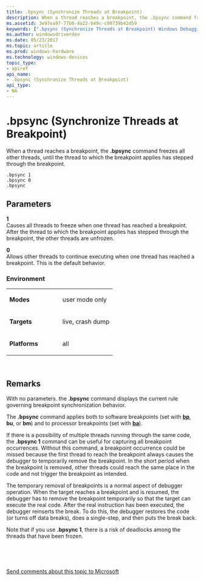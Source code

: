 ```yaml
---
title: .bpsync (Synchronize Threads at Breakpoint)
description: When a thread reaches a breakpoint, the .bpsync command freezes all other threads, until the thread to which the breakpoint applies has stepped through the breakpoint.
ms.assetid: 3e97ea97-77b8-4a22-b49c-c99739b42d59
keywords: [".bpsync (Synchronize Threads at Breakpoint) Windows Debugging"]
ms.author: windowsdriverdev
ms.date: 05/23/2017
ms.topic: article
ms.prod: windows-hardware
ms.technology: windows-devices
topic_type:
- apiref
api_name:
- .bpsync (Synchronize Threads at Breakpoint)
api_type:
- NA
---
```


# .bpsync (Synchronize Threads at Breakpoint)


When a thread reaches a breakpoint, the **.bpsync** command freezes all other threads, until the thread to which the breakpoint applies has stepped through the breakpoint.

```
.bpsync 1
.bpsync 0
.bpsync 
```

## <span id="Parameters"></span><span id="parameters"></span><span id="PARAMETERS"></span>Parameters


<span id="_______1______"></span> **1**   
Causes all threads to freeze when one thread has reached a breakpoint. After the thread to which the breakpoint applies has stepped through the breakpoint, the other threads are unfrozen.

<span id="_______0______"></span> **0**   
Allows other threads to continue executing when one thread has reached a breakpoint. This is the default behavior.

### <span id="Environment"></span><span id="environment"></span><span id="ENVIRONMENT"></span>Environment

<table>
<colgroup>
<col width="50%" />
<col width="50%" />
</colgroup>
<tbody>
<tr class="odd">
<td align="left"><p><strong>Modes</strong></p></td>
<td align="left"><p>user mode only</p></td>
</tr>
<tr class="even">
<td align="left"><p><strong>Targets</strong></p></td>
<td align="left"><p>live, crash dump</p></td>
</tr>
<tr class="odd">
<td align="left"><p><strong>Platforms</strong></p></td>
<td align="left"><p>all</p></td>
</tr>
</tbody>
</table>

 

Remarks
-------

With no parameters. the **.bpsync** command displays the current rule governing breakpoint synchronization behavior.

The **.bpsync** command applies both to software breakpoints (set with [**bp**](bp--bu--bm--set-breakpoint-.md), **bu**, or **bm**) and to processor breakpoints (set with [**ba**](ba--break-on-access-.md)).

If there is a possibility of multiple threads running through the same code, the **.bpsync 1** command can be useful for capturing all breakpoint occurrences. Without this command, a breakpoint occurrence could be missed because the first thread to reach the breakpoint always causes the debugger to temporarily remove the breakpoint. In the short period when the breakpoint is removed, other threads could reach the same place in the code and not trigger the breakpoint as intended.

The temporary removal of breakpoints is a normal aspect of debugger operation. When the target reaches a breakpoint and is resumed, the debugger has to remove the breakpoint temporarily so that the target can execute the real code. After the real instruction has been executed, the debugger reinserts the break. To do this, the debugger restores the code (or turns off data breaks), does a single-step, and then puts the break back.

Note that if you use **.bpsync 1**, there is a risk of deadlocks among the threads that have been frozen.

 

 

[Send comments about this topic to Microsoft](mailto:wsddocfb@microsoft.com?subject=Documentation%20feedback%20[debugger\debugger]:%20.bpsync%20%28Synchronize%20Threads%20at%20Breakpoint%29%20%20RELEASE:%20%285/15/2017%29&body=%0A%0APRIVACY%20STATEMENT%0A%0AWe%20use%20your%20feedback%20to%20improve%20the%20documentation.%20We%20don't%20use%20your%20email%20address%20for%20any%20other%20purpose,%20and%20we'll%20remove%20your%20email%20address%20from%20our%20system%20after%20the%20issue%20that%20you're%20reporting%20is%20fixed.%20While%20we're%20working%20to%20fix%20this%20issue,%20we%20might%20send%20you%20an%20email%20message%20to%20ask%20for%20more%20info.%20Later,%20we%20might%20also%20send%20you%20an%20email%20message%20to%20let%20you%20know%20that%20we've%20addressed%20your%20feedback.%0A%0AFor%20more%20info%20about%20Microsoft's%20privacy%20policy,%20see%20http://privacy.microsoft.com/default.aspx. "Send comments about this topic to Microsoft")




